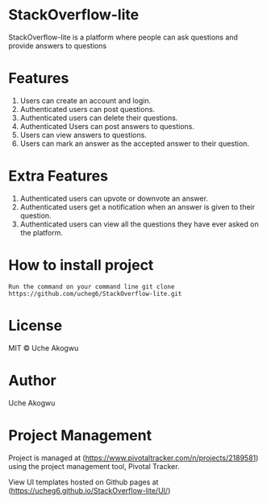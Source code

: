 # StackOverflow-lite
StackOverflow-lite is a platform where people can ask questions and provide answers to questions
# Features

   1. Users can create an account and login.
   2. Authenticated users can post questions.
   3. Authenticated users can delete their questions.
   4. Authenticated Users can post answers to questions.
   5. Users can view answers to questions.
   6. Users can mark an answer as the accepted answer to their question.

# Extra Features

   1. Authenticated users can upvote or downvote an answer.
   2. Authenticated users get a notification when an answer is given to their      question.
   3. Authenticated users can view all the questions they have ever asked on       the platform.
# How to install project
    Run the command on your command line git clone https://github.com/ucheg6/StackOverflow-lite.git
# License
  MIT © Uche Akogwu  
# Author
  Uche Akogwu
# Project Management

  Project is managed at (https://www.pivotaltracker.com/n/projects/2189581) using the project management tool, Pivotal Tracker.

  View UI templates hosted on Github pages at (https://ucheg6.github.io/StackOverflow-lite/UI/) 
